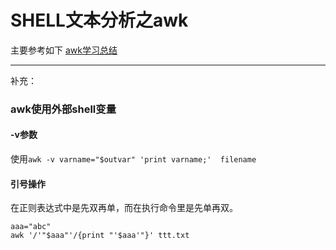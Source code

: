 SHELL文本分析之awk
==================
主要参考如下
[awk学习总结](http://www.cnblogs.com/chengmo/tag/awk/)

--------------------
补充：
### awk使用外部shell变量
#### -v参数
使用`awk -v varname="$outvar" 'print varname;'  filename`

#### 引号操作
在正则表达式中是先双再单，而在执行命令里是先单再双。

    aaa="abc"
    awk '/'"$aaa"'/{print "'$aaa'"}' ttt.txt
